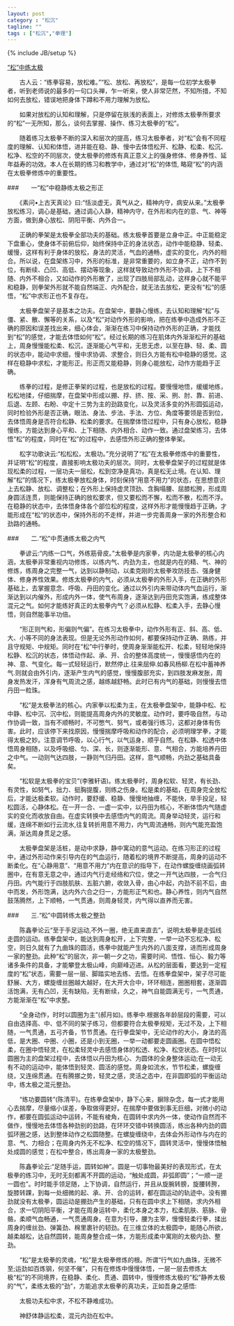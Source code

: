 ```yaml
---
layout: post
category : "松沉"
tagline: ""
tags : ["松沉","拳理"]
---
```

{% include JB/setup %}

[“松”中练太极](http://mp.weixin.qq.com/s?__biz=MjM5NzAyNDk4NA==&mid=201765000&idx=1&sn=b588f1817932ad5e9e8fba85b70e815f&scene=1&key=79cf83ea5128c3e517d9dcd5dd4e9d62651a841cae9c7176397976deb683a568c99887c12a417413ca0f8718944d178a&ascene=0&uin=MTE3OTExMjE0MQ%3D%3D&devicetype=iMac+MacBookPro11%2C1+OSX+OSX+10.10+build(14A389)&version=11020012&pass_ticket=48xy2qwuELYjWREMKF7Ewza0ceaEo2RVPMOPuLZ5p9HDmQ7JGPzyeFTFLMfxZ7Mt)

　　古人云：“练拳容易，放松难。”“松、放松、再放松”，是每一位初学太极拳者，听到老师说的最多的一句口头禅，乍一听来，使人非常茫然，不知所措，不知如何去放松，错误地把身体下蹲和不用力理解为放松。

　　如果对放松的认知和理解，只是停留在肤浅的表面上，对修炼太极拳所要求的“松”一无所知，那么，谈何去掌握、操作、练习太极拳的“松”。

　　随着练习太极拳不断的深入和层次的提高，练习太极拳者，对“松”会有不同程度的理解、认知和体悟，进并能在稳、静、慢中去体悟松开、松静、松柔、松沉、松净、松空的不同层次，使太极拳的修炼有真正意义上的强身修体、修身养性、延年益寿的功效。本人在长期的练习和教学中，通过对“松”的体悟, 略窥“松”的内涵在太极拳修炼中的重要性。

###　　一“松”中稳静练太极之形正

　　《素问•上古天真论》曰:“恬淡虚无，真气从之，精神内守，病安从来。”太极拳放松练习，调心是基础，通过调心入静，精神内守，在外形和内在的意、气、神等方面，做到身心放松、阴阳平衡、内外合一。

　　正确的拳架是太极拳全部功夫的基础。练太极拳首要是立身中正。中正能稳定下盘重心，使身体不前俯后仰，始终保持中正的身法状态，动作中能稳静、轻柔、缓慢，这样有利于身体的放松，身法的灵活，气血的通畅，虚实的变化，内外的相合。所以说，在盘架练习中，外形的标准，是非常重要的，如立身不正，动作不到位，有断续、凸凹、高低、摆动等现象，这样就导致动作外形不协调，上下不相随、内外不相合，又如动作的外形散了，出现了四肢局部乱动，这样身心就不能平和稳静，则拳架外形就不能自然端正、内外配合，就无法去放松，更没有“松“的感悟，“松”中求形正也不复存在。

　　太极拳盘架子是基本之功夫。在盘架中，要静心慢练，去认知和理解“松”与僵、紧、散、懈等的关系，以及“松”对动作外形的影响，把在练拳中造成外形不正确的原因和误差找出来，细心体会，渐渐在练习中保持动作外形的正确，才能找到“松”的感觉，才能去体悟如何“松”。经过长期的练习在肌体内外渐渐松开的基础上，周身慢慢能松柔、松沉，逐渐能心气平和，无思无虑，以至在静、轻、柔、圆的状态中，能动中求细，慢中求协调、求整合，则日久方能有松中稳静的感觉。这样在稳静中求松，才能形正。形正而又能稳静，则身心能放松，动作方能趋于正确。

　　练拳的过程，是修正拳架的过程，也是放松的过程。要慢慢地悟，缓缓地练，松松地揉，仔细揣摩，在盘架中形成以掤、捊、挤、按、采、挒、肘、靠、前进、后退、左顾、右盼、中定十三势为主的劲路变化，以及灵活多变的外形圆弧运动，同时检验外形是否正确，眼法、身法、步法、手法、方位、角度等要领是否到位，去体悟周身是否符合松静、松柔的要求。在揣摩体悟过程中，只有身心放松，稳静慢练，方能达到身心平和、上下相随、内外相合、动作一致。通过盘架练习，去体悟“松”的程度，同时在“松”的过程中，去感悟外形正确的整体拳架。

　　松字功歌诀云:“松松松，太极功。”充分说明了“松”在太极拳修炼中的重要性，并证明“松”的程度，直接影响太极功夫的层次。同时，太极拳盘架子的过程就是体现松柔的过程，一层功夫一层松，松到空净是真功，真是松无止境。在认知、理解“松”的情况下，练太极拳放松身体，时刻保持“用意不用力”的状态，在思想意识上去松静、放松、调整松；在外形上保持虚灵顶劲、含胸塌腰、屈膝松胯，形成周身圆活连贯，则能保持正确的放松要求，但又要松而不懈，松而不散，松而不浮。在稳静的状态中，去体悟身体各个部位松的程度，这样外形才能慢慢趋于正确，才能形成在“松“的状态中，保持外形的不走样，并进一步完善周身一家的外形整合和劲路的通畅。

###　　二.“松”中贯通练太极之内气

　　拳谚云:“内练一口气，外练筋骨皮。”太极拳是内家拳，内功是太极拳的核心内涵，太极拳非常重视内功修炼，以练内气、内劲为主，也就是内在的精、气、神的修炼，练周身之完整一气，达到以静制动，以柔克刚的太极拳攻防技击、强身健体、修身养性效果。修炼太极拳的内气，必须从太极拳的外形入手，在正确的外形基础上，去掌握意念、呼吸、丹田的变化。通过以外引内来带动体内气血运行，渐渐达到以内催外，形成内外一体，使气布周身，逐渐达到丹田充实饱满，练成整体混元之气。如何才能练好真正的太极拳内气？必须从松静、松柔入手，去静心慢悟，则自然能事半功倍。

　　“形正则气和，形偏则气偏”。在练习太极拳中，动作外形有正、斜、高、低、大、小等不同的身法表现。但是无论外形动作如何，都要保持动作正确、熟练，并且守规矩、中规矩。同时在“松”中行拳时，使周身渐渐能松开、松柔，轻轻地保持松静、松沉的状态，体悟动作起、承、开、合的整体高度统一，慢慢感悟内在的神、意、气变化。每一式轻轻运行，默然停止.往来屈伸.如春风杨柳.在松中蓄神养气.则就会由外引内，逐渐产生内气的感觉，慢慢腹部充实，到四肢发麻发胀，周身发热发汗，浑身有气周流之感，越练越舒畅。此时已有内气的基础，则慢慢去悟丹田一粒珠。

　　“松“是太极拳法的核心。内家拳以松柔为主，在太极拳盘架中，能静中松、松中静、松中沉、沉中松，则能提高周身内外的灵敏度。动作时，要呼吸自然，与动作协调一致，当有不顺畅时，不可憋气、努气，或者强行练习，这都对身体有伤害。此时，应该停下来找原因，慢慢揣摩呼吸和动作的配合，必须明理学拳，才能得太极之妙。注意调节呼吸，以心行气，以气运身，顺乎自然。在松静、松透中体悟周身相随，以及呼吸细、匀、深、长，则逐渐能形、意、气相合，方能培养丹田之中气。一动则气达四肢，一静则气归丹田。这样，意气顺畅，内劲之基础具备矣。

　　“松软是太极拳的宝贝”(李雅轩语)。练太极拳时，周身松软、轻灵，有长劲、有灵性，如努气，拙力、挺胸提腹，则练之伤身。松是柔的基础，在周身完全放松后，才能达极柔软。动作时，要舒缓、稳静、慢慢地抽缠，不能快，举手投足，轻松圆活，心静体松。在一开一合、一虚一实中，以丹田为核心，不断体悟内气随虚实的变化而收放自由。在虚实转换中去感悟内气的周流。周身举动轻灵，运行和缓，连绵不断如行云流水,往复转折用意不用力，内气周流通畅，则内气能充盈饱满，渐达周身贯足之感。

　　太极拳盘架是活桩，是动中求静，静中寓动的意气运动。在练习形正的过程中，通过外形动作来引导内在的气血运行，随着松的境界不断提高，周身的运动不断柔化。在“心静用意”、“用意不用力”内在意识的指导下，在动作螺旋缠绕画弧转圈中，在有意无意之中，通过内气行走经络和穴位，使之一开气达四肢，一合气归丹田。内气能行于四肢肌肤、五脏六腑，收敛入骨，由心中起，内劲不前不后，由中而发，外形饱满，达内外六合之归一，方能形正气和也。静心养性，则内气自然鼓荡腾然，上下顺畅，一气贯通，则周身轻灵，内气得以直养而无害。

###　　三.“松”中圆转练太极之整劲

　　陈鑫拳论云“至于手足运动,不外一圈，绝无直来直去”，说明太极拳是走弧线走圆的运动。练拳盘架中，能达到周身松开，上下完整，一举一动不忘松净、松空，则日久就有了九曲珠的圆活，练拳中就能产生内外的八面支撑，进而形成周身一家的整劲。此种“松”的层次，非一朝一夕之功，需要时间、悟性、恒心、毅力等诸多条件的具备，才能攀登太极山峰，向巅峰迈进。从松的层面看，要达到一定程度的“松”状态，需要一层一层、脚踏实地去练、去悟。在练拳盘架中，架子尽可能舒展、大方，螺旋缠丝圈越大越好，在大开大合中，环环相连，圈圈相套，逐渐圆活饱满，无有凸凹，无有缺陷，无有断续，久之，神气自能圆满无亏，一气贯通，方能渐渐在“松”中求整。

　　“全身动作，时时以圆圈为主”(郝月如)。练拳中.根据各年龄层段的需要，可以自由选择高、中、低不同的架子练习，但都要符合太极拳规矩，无过不及，上下相随，一气贯通，五弓齐备，节节贯通。在行拳盘架中，无论动作的大小，身法的高低，是大圈、中圈、小圈，还是小到无圈，一举一动都要走圆画圈。在圆中悟松柔，在圈中悟轻灵，在松柔轻灵中去感悟身体的松透、松净、松空状态。在时时以圆圈为主的盘架过程中，去体悟以丹田为核心、为圆体的全身整体运动;在一动无有不动的运动中，能体悟到轻灵、圆活的感觉。周身如流水，节节松柔，螺旋缠绕，又连绵贯通。在有腾挪之势，轻灵之感，灵活之态中，在非圆即弧的平衡运动中，练太极之混元整劲。

　　“练功要圆转”(陈清平)。在练拳盘架中，静下心来，摒除杂念，每一式才能用心去揣摩，尽量缩小误差，争取做得更好。在揣摩中要做到事无巨细，对微小的动作，都要在圆弧运动中运转，不能有棱角，在圆转中求内外一体，使动作自然而不做作，慢慢地去体悟各种劲别的劲路，在环环交错中转换圆活，练出各种内劲的圆弧环圈之感，达到整体动作之松圆随整。在螺旋缠绕中，去体会外形动作与内在的意、气、力相合；在周身内外无不松净、松空的情况下，圆转灵活中，慢慢体悟触处成圆的感觉；在松中整合，练出周身一家的太极整劲。

　　陈鑫拳论云:“足随手运，圆转如神”。圆是一切事物最美好的表现形式，在太极拳的练习中，无时无刻都离不开圆的运动，“触处成圆，非弧即圆”；“一顺一逆一圆也”。时时能手领足随，上下协调，自然运行，并且从旋腕转膀，旋腰转胯，旋膝转踝，到每一处细微的起、承、开、合的运转，都在圆运动的轨迹中。没有掤劲就没有太极拳，圆运动是掤劲产生的基础，只有在圆中求上下相随，求内外相合，求一切阴阳平衡，才能在周身运转中，柔化本身之本力，松柔肌肤、筋脉、骨骼，柔顺气血畅通，一气贯通周身。在意为引导，腰为主宰，慢慢轻柔行拳，揉出周身的缠丝劲、弹簧劲、棉里裹针的韧劲。在三维立体的太极圆中，能随心所欲，越柔越松，达自然圆转，能周身整合成一体，方能形成柔中寓刚的太极内劲、整劲。

　　“松”是太极拳的灵魂，“松”是太极拳修炼的根。所谓“行气如九曲珠，无微不至;运劲如百炼钢，何坚不催”，只有在修炼中慢慢体悟，一层一层去修炼太极“松”的不同境界，在稳静、柔化、贯通、圆转中，慢慢修炼太极的“松”静养太极的“气”，柔练太极的“劲”，方能追求太极拳的真功夫，正如吾身之感悟:

　　太极功夫松中求，不松不静难成功。

　　神舒体静运松柔，混元内劲在松中。
